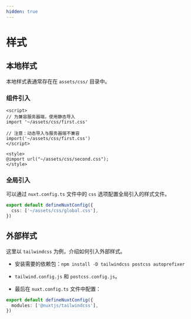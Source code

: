```yaml
---
hidden: true
---
```

# 样式

## 本地样式

本地样式表通常存在在 `assets/css/` 目录中。

### 组件引入

```vue
<script>
// 为兼容服务器端，使用静态导入
import '~/assets/css/first.css'

// 注意：动态导入与服务器端不兼容
import('~/assets/css/first.css')
</script>

<style>
@import url("~/assets/css/second.css");
</style>

```

### 全局引入

可以通过 `nuxt.config.ts` 文件中的 `css` 选项配置全局引入的样式文件。

```typescript
export default defineNuxtConfig({
  css: ['~/assets/css/global.css'],
})
```

## 外部样式

这里以 `tailwindcss` 为例，介绍如何引入外部样式。

- 安装需要的依赖包：`npm install -D tailwindcss postcss autoprefixer`

- `tailwind.config.js` 和 `postcss.config.js`。

- 最后在 `nuxt.config.ts` 文件中配置：

```typescript
export default defineNuxtConfig({
  modules: ['@nuxtjs/tailwindcss'],
})
```

